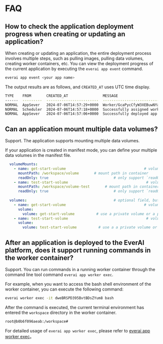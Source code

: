 # FAQ

## How to check the application deployment progress when creating or updating an application?

When creating or updating an application, the entire deployment process involves multiple steps, such as pulling images, pulling data volumes, creating worker containers, etc. You can view the deployment progress of the current application by executing the `everai app event` command.

```bash
everai app event <your app name>
```

The output results are as follows, and `CREATED_AT` uses UTC time display.

```bash
TYPE    FROM       CREATED_AT                MESSAGE
------  ---------  ------------------------  ------------------------------------------------------------------------------------------------
NORMAL  AppSever   2024-07-06T14:57:29+0000  Worker/GcaPycCfyW3XEBuwNYaXZ9 is ready now
NORMAL  Scheduler  2024-07-06T14:57:18+0000  Successfully assigned worker/GcaPycCfyW3XEBuwNYaXZ9 to node/5a684c93-84c0-4078-821c-a4aeccb61407
NORMAL  AppSever   2024-07-06T14:57:06+0000  Successfully deployed app
```

## Can an application mount multiple data volumes?

Support. The application supports mounting multiple data volumes.

If your application is created in manifest mode, you can define your multiple data volumes in the manifest file.  

```yaml
  volumeMounts:
    - name: get-start-volume                                    # volume name
      mountPath: /workspace/volume       # mount path in container
      readOnly: true                              # only support `readOnly = true` currently, default is true
    - name: test-start-volume                                    # volume name
      mountPath: /workspace/volume-test       # mount path in container
      readOnly: true                              # only support `readOnly = true` currently, default is true
  
  volumes:                                        # optional field, but very important for AI app
    - name: get-start-volume                                    # volume name
      volume: 
        volume: get-start-volume          # use a private volume or a public volume from other user
    - name: test-start-volume                                    # volume name
      volume:
        volume: test-start-volume          # use a a private volume or a public volume from other user
```

## After an application is deployed to the EverAI platform, does it support running commands in the worker container?

Support. You can run commands in a running worker container through the command line tool command `everai app worker exec`.

For example, when you want to access the bash shell environment of the worker container, you can execute the following command:

```bash 
everai worker exec -it dweBRSPD395BvtBDsZYum8 bash
```

After the command is executed, the current terminal environment has entered the `workspace` directory in the worker container.

```bash 
root@b0b6f096aeab:/workspace#
```

For detailed usage of `everai app worker exec`, please refer to [everai app worker exec](https://expvent.com/documentation/docs/CLI%20Reference/everai_app#everai-app-worker-exec)。
